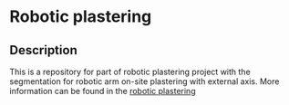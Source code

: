 # Robotic plastering
## Description

This is a repository for part of robotic plastering project with the segmentation for robotic arm on-site plastering with external axis.
More information can be found in the [robotic plastering](https://weiting1991.github.io/weitingchen/template/robtic_plastering.html)
